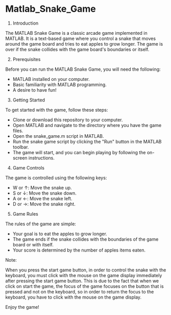 # Matlab_Snake_Game

1. Introduction

The MATLAB Snake Game is a classic arcade game implemented in MATLAB. It is a text-based game where you control a snake that moves around the game board and tries to eat apples to grow longer. The game is over if the snake collides with the game board's boundaries or itself.


2. Prerequisites

Before you can run the MATLAB Snake Game, you will need the following:
- MATLAB installed on your computer.
- Basic familiarity with MATLAB programming.
- A desire to have fun!


3. Getting Started

To get started with the game, follow these steps:
- Clone or download this repository to your computer.
- Open MATLAB and navigate to the directory where you have the game files.
- Open the snake_game.m script in MATLAB.
- Run the snake game script by clicking the "Run" button in the MATLAB toolbar. 
- The game will start, and you can begin playing by following the on-screen instructions.


4. Game Controls

The game is controlled using the following keys:
- W or ↑: Move the snake up.
- S or ↓: Move the snake down.
- A or ←: Move the snake left.
- D or →: Move the snake right.


5. Game Rules

The rules of the game are simple:
- Your goal is to eat the apples to grow longer.
- The game ends if the snake collides with the boundaries of the game board or with itself.
- Your score is determined by the number of apples items eaten.

Note:

When you press the start game button, in order to control the snake with the keyboard, you must click with the mouse on the game display immediately after pressing the start game button. 
This is due to the fact that when we click on start the game, the focus of the game focuses on the button that is pressed and not on the keyboard, so in order to return the focus to the keyboard, you have to click with the mouse on the game display.
  

Enjoy the game!
